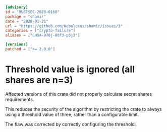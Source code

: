 ```toml
[advisory]
id = "RUSTSEC-2020-0160"
package = "shamir"
date = "2020-01-21"
url = "https://github.com/Nebulosus/shamir/issues/3"
categories = ["crypto-failure"]
aliases = ["GHSA-978j-88f3-p5j3"]

[versions]
patched = [">= 2.0.0"]
```

# Threshold value is ignored (all shares are n=3)

Affected versions of this crate did not properly calculate secret shares requirements.

This reduces the security of the algorithm by restricting the crate to always
using a threshold value of three, rather than a configurable limit.

The flaw was corrected by correctly configuring the threshold.
